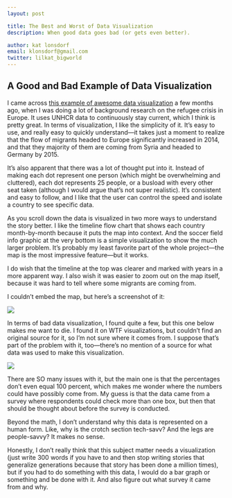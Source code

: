 ```yaml
---
layout: post

title: The Best and Worst of Data Visualization
description: When good data goes bad (or gets even better).

author: kat lonsdorf
email: klonsdorf@gmail.com
twitter: lilkat_bigworld
---
```

## A Good and Bad Example of Data Visualization

I came across <a href=" http://www.lucify.com/the-flow-towards-europe/">this example of awesome data visualization</a> a few months ago, when I was doing a lot of background research on the refugee crisis in Europe.  It uses UNHCR data to continuously stay current, which I think is pretty great.  In terms of visualization, I like the simplicity of it.  It’s easy to use, and really easy to quickly understand—it takes just a moment to realize that the flow of migrants headed to Europe significantly increased in 2014, and that they majority of them are coming from Syria and headed to Germany by 2015.

It’s also apparent that there was a lot of thought put into it. Instead of making each dot represent one person (which might be overwhelming and cluttered), each dot represents 25 people, or a busload with every other seat taken (although I would argue that’s not super realistic).  It’s consistent and easy to follow, and I like that the user can control the speed and isolate a country to see specific data.

As you scroll down the data is visualized in two more ways to understand the story better.  I like the timeline flow chart that shows each country month-by-month because it puts the map into context.  And the soccer field info graphic at the very bottom is a simple visualization to show the much larger problem.   It’s probably my least favorite part of the whole project—the map is the most impressive feature—but it works.

I do wish that the timeline at the top was clearer and marked with years in a more apparent way.  I also wish it was easier to zoom out on the map itself, because it was hard to tell where some migrants are coming from.  

I couldn’t embed the map, but here’s a screenshot of it:

<img src="https://github.com/katlonsdorf/katlonsdorf.github.io/blob/master/public/Good_Data_Example.jpg?raw=true">

In terms of bad data visualization, I found quite a few, but this one below makes me want to die.  I found it on WTF visualizations, but couldn’t find an original source for it, so I’m not sure where it comes from.  I suppose that’s part of the problem with it, too—there’s no mention of a source for what data was used to make this visualization.

<img src="https://github.com/katlonsdorf/katlonsdorf.github.io/blob/master/public/Bad_Data_Example.jpg?raw=true">

There are SO many issues with it, but the main one is that the percentages don’t even equal 100 percent, which makes me wonder where the numbers could have possibly come from.  My guess is that the data came from a survey where respondents could check more than one box, but then that should be thought about before the survey is conducted.

Beyond the math, I don’t understand why this data is represented on a human form.  Like, why is the crotch section tech-savv?  And the legs are people-savvy?  It makes no sense.  

Honestly, I don’t really think that this subject matter needs a visualization (just write 300 words if you have to and then stop writing stories that generalize generations because that story has been done a million times), but if you had to do something with this data, I would do a bar graph or something and be done with it.  And also figure out what survey it came from and why.
